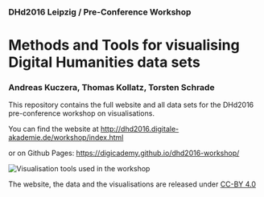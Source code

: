 ### DHd2016 Leipzig / Pre-Conference Workshop

# Methods and Tools for visualising Digital Humanities data sets

### Andreas Kuczera, Thomas Kollatz, Torsten Schrade

This repository contains the full website and all data sets for the DHd2016 
pre-conference workshop on visualisations.

You can find the website at http://dhd2016.digitale-akademie.de/workshop/index.html

or on Github Pages: https://digicademy.github.io/dhd2016-workshop/

![Visualisation tools used in the workshop](tools.png "Visualise all the things")

The website, the data and the visualisations are released under [CC-BY 4.0](https://creativecommons.org/licenses/by/4.0/)
